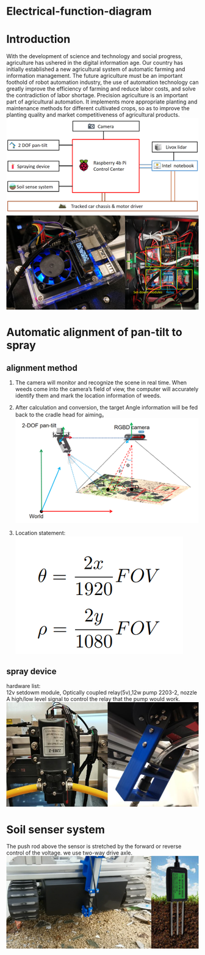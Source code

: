 

# Electrical-function-diagram
# Introduction
 With the development of science and technology and
social progress, agriculture has ushered in the digital
information age. Our country has initially established
a new agricultural system of automatic farming and
information management. The future agriculture must
be an important foothold of robot automation industry,
the use of automation technology can greatly improve the
efficiency of farming and reduce labor costs, and solve
the contradiction of labor shortage. Precision agriculture
is an important part of agricultural automation. It
implements more appropriate planting and maintenance
methods for different cultivated crops, so as to improve
the planting quality and market competitiveness of
agricultural products.<br>
![system](Photo/system.png)
![total](Photo/total.png)

# Automatic alignment of pan-tilt to spray
## alignment method 
1. The camera will monitor and recognize the scene in real time. When weeds come into the camera’s field of view, the computer will accurately identify them and
mark the location information of weeds. <br>

2. After calculation and conversion, the target Angle information will be fed back to the cradle head for aiming。<br>
![pan-lilt](Photo/pan-lilt.png)

3. Location statement: <br>
![test](Photo/test.png)

## spray device
hardware list:<br>
12v setdowm module, Optically coupled relay(5v),12w pump 2203-2, nozzle<br>
A high/low level signal to control the relay that the pump would work.<br>
![pump](Photo/pump.jpg)

# Soil senser system
The push rod above the sensor is stretched by the forward
or reverse control of the voltage. we use two-way drive axle.
![h2](Photo/h2.png)
